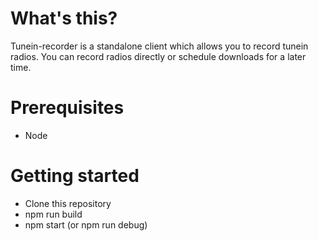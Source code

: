 # What's this?
Tunein-recorder is a standalone client which allows you to record tunein radios. You can record radios directly or schedule downloads for a later time.

# Prerequisites
* Node

# Getting started
* Clone this repository
* npm run build
* npm start (or npm run debug)  
